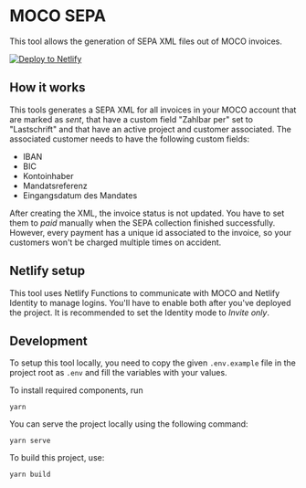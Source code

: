 # MOCO SEPA

This tool allows the generation of SEPA XML files out of MOCO invoices.

[![Deploy to Netlify](https://www.netlify.com/img/deploy/button.svg)](https://app.netlify.com/start/deploy?repository=https://github.com/Duplexmedia/moco-sepa)

## How it works

This tools generates a SEPA XML for all invoices in your MOCO account that are marked as *sent*, that have a custom field "Zahlbar per" set to "Lastschrift" and that have an active project and customer associated. The associated customer needs to have the following custom fields:

- IBAN
- BIC
- Kontoinhaber
- Mandatsreferenz
- Eingangsdatum des Mandates

After creating the XML, the invoice status is not updated. You have to set them to *paid* manually when the SEPA collection finished successfully. However, every payment has a unique id associated to the invoice, so your customers won't be charged multiple times on accident.

## Netlify setup

This tool uses Netlify Functions to communicate with MOCO and Netlify Identity to manage logins. You'll have to enable both after you've deployed the project. It is recommended to set the Identity mode to *Invite only*.

## Development

To setup this tool locally, you need to copy the given `.env.example` file in the project root 
as `.env` and fill the variables with your values.

To install required components, run

```shell
yarn
```

You can serve the project locally using the following command:

```shell
yarn serve
```

To build this project, use:

```shell
yarn build
```
